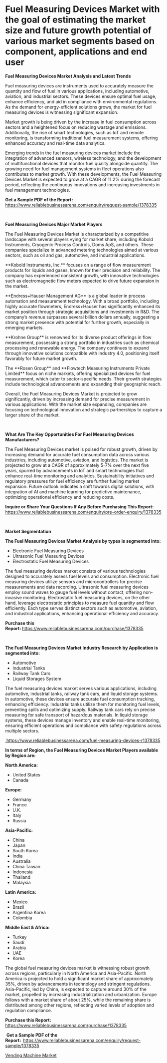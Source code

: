 <p><h1>Fuel Measuring Devices Market with the goal of estimating the market size and future growth potential of various market segments based on component, applications and end user</h1></p><p><strong>Fuel Measuring Devices Market Analysis and Latest Trends</strong></p>
<p><p>Fuel measuring devices are instruments used to accurately measure the quantity and flow of fuel in various applications, including automotive, aviation, and industrial sectors. These devices ensure optimal fuel usage, enhance efficiency, and aid in compliance with environmental regulations. As the demand for energy-efficient solutions grows, the market for fuel measuring devices is witnessing significant expansion.</p><p>Market growth is being driven by the increase in fuel consumption across sectors and a heightened focus on reducing wastage and emissions. Additionally, the rise of smart technologies, such as IoT and remote monitoring, is transforming traditional fuel measurement systems, offering enhanced accuracy and real-time data analytics.</p><p>Emerging trends in the fuel measuring devices market include the integration of advanced sensors, wireless technology, and the development of multifunctional devices that monitor fuel quality alongside quantity. The growing need for fuel management systems in fleet operations also contributes to market growth. With these developments, the Fuel Measuring Devices Market is expected to grow at a CAGR of 11.2% during the forecast period, reflecting the continuous innovations and increasing investments in fuel management technologies.</p></p>
<p><strong>Get a Sample PDF of the Report:&nbsp;</strong> <a href="https://www.reliablebusinessarena.com/enquiry/request-sample/1378335?utm_campaign=3515&utm_medium=2&utm_source=Github&utm_content=ia&utm_term=08042025&utm_id=fuel-measuring-devices">https://www.reliablebusinessarena.com/enquiry/request-sample/1378335</a></p>
<p>&nbsp;</p>
<p><strong>Fuel Measuring Devices Major Market Players</strong></p>
<p><p>The Fuel Measuring Devices Market is characterized by a competitive landscape with several players vying for market share, including Kobold Instruments, Cryogenic Process Controls, Doms ApS, and others. These companies specialize in advanced metering technologies aimed at various sectors, such as oil and gas, automotive, and industrial applications.</p><p>**Kobold Instruments, Inc.** focuses on a range of flow measurement products for liquids and gases, known for their precision and reliability. The company has experienced consistent growth, with innovative technologies such as electromagnetic flow meters expected to drive future expansion in the market.</p><p>**Endress+Hauser Management AG** is a global leader in process automation and measurement technology. With a broad portfolio, including highly accurate flowmeters, Endress+Hauser has significantly enhanced its market position through strategic acquisitions and investments in R&D. The company’s revenue surpasses several billion dollars annually, suggesting a strong market presence with potential for further growth, especially in emerging markets.</p><p>**Krohne Group** is renowned for its diverse product offerings in flow measurement, possessing a strong portfolio in industries such as chemical processing and renewable energy. The company continues to expand through innovative solutions compatible with Industry 4.0, positioning itself favorably for future market growth.</p><p>The **Rosen Group** and **Flowtech Measuring Instruments Private Limited** focus on niche markets, offering specialized devices for fuel measurement, which cater to sector-specific needs. Their growth strategies include technological advancements and expanding their geographic reach.</p><p>Overall, the Fuel Measuring Devices Market is projected to grow significantly, driven by increasing demand for precise measurement in various applications. With the market size expanding, companies are focusing on technological innovation and strategic partnerships to capture a larger share of the market.</p></p>
<p>&nbsp;</p>
<p><strong>What Are The Key Opportunities For Fuel Measuring Devices Manufacturers?</strong></p>
<p><p>The Fuel Measuring Devices market is poised for robust growth, driven by increasing demand for accurate fuel consumption data across various industries, including automotive, aviation, and logistics. The market is projected to grow at a CAGR of approximately 5-7% over the next five years, spurred by advancements in IoT and smart technologies that enhance real-time monitoring and analytics. Sustainability initiatives and regulatory pressures for fuel efficiency are further fueling market expansion. Future outlook indicates a shift towards digital solutions, with integration of AI and machine learning for predictive maintenance, optimizing operational efficiency and reducing costs.</p></p>
<p><strong>Inquire or Share Your Questions If Any Before Purchasing This Report:</strong> <a href="https://www.reliablebusinessarena.com/enquiry/pre-order-enquiry/1378335?utm_campaign=3515&utm_medium=2&utm_source=Github&utm_content=ia&utm_term=08042025&utm_id=fuel-measuring-devices">https://www.reliablebusinessarena.com/enquiry/pre-order-enquiry/1378335</a></p>
<p>&nbsp;</p>
<p><strong>Market Segmentation</strong></p>
<p><strong>The Fuel Measuring Devices Market Analysis by types is segmented into:</strong></p>
<p><ul><li>Electronic Fuel Measuring Devices</li><li>Ultrasonic Fuel Measuring Devices</li><li>Electrostatic Fuel Measuring Devices</li></ul></p>
<p><p>The fuel measuring devices market consists of various technologies designed to accurately assess fuel levels and consumption. Electronic fuel measuring devices utilize sensors and microcontrollers for precise measurements and data recording. Ultrasonic fuel measuring devices employ sound waves to gauge fuel levels without contact, offering non-invasive monitoring. Electrostatic fuel measuring devices, on the other hand, leverage electrostatic principles to measure fuel quantity and flow efficiently. Each type serves distinct sectors such as automotive, aviation, and industrial applications, enhancing operational efficiency and accuracy.</p></p>
<p><strong>Purchase this Report:&nbsp;</strong><a href="https://www.reliablebusinessarena.com/purchase/1378335?utm_campaign=3515&utm_medium=2&utm_source=Github&utm_content=ia&utm_term=08042025&utm_id=fuel-measuring-devices">https://www.reliablebusinessarena.com/purchase/1378335</a></p>
<p>&nbsp;</p>
<p><strong>The Fuel Measuring Devices Market Industry Research by Application is segmented into:</strong></p>
<p><ul><li>Automotive</li><li>Industrial Tanks</li><li>Railway Tank Cars</li><li>Liquid Storages System</li></ul></p>
<p><p>The fuel measuring devices market serves various applications, including automotive, industrial tanks, railway tank cars, and liquid storage systems. In automotive, these devices ensure accurate fuel consumption tracking, enhancing efficiency. Industrial tanks utilize them for monitoring fuel levels, preventing spills and optimizing supply. Railway tank cars rely on precise measuring for safe transport of hazardous materials. In liquid storage systems, these devices manage inventory and enable real-time monitoring, ensuring efficient operations and compliance with safety regulations across multiple sectors.</p></p>
<p><a href="https://www.reliablebusinessarena.com/fuel-measuring-devices-r1378335?utm_campaign=3515&utm_medium=2&utm_source=Github&utm_content=ia&utm_term=08042025&utm_id=fuel-measuring-devices">&nbsp;https://www.reliablebusinessarena.com/fuel-measuring-devices-r1378335</a></p>
<p><strong>In terms of Region, the Fuel Measuring Devices Market Players available by Region are:</strong></p>
<p>
    <p> <strong> North America: </strong>
        <ul>
            <li>United States</li>
            <li>Canada</li>
        </ul>
        </p> 
    <p> <strong> Europe: </strong>
        <ul>
            <li>Germany</li>
            <li>France</li>
            <li>U.K.</li>
            <li>Italy</li>
            <li>Russia</li>
        </ul>
        </p> 
    <p> <strong> Asia-Pacific: </strong>
        <ul>
            <li>China</li>
            <li>Japan</li>
            <li>South Korea</li>
            <li>India</li>
            <li>Australia</li>
            <li>China Taiwan</li>
            <li>Indonesia</li>
            <li>Thailand</li>
            <li>Malaysia</li>
        </ul>
        </p> 
    <p> <strong> Latin America: </strong>
        <ul>
            <li>Mexico</li>
            <li>Brazil</li>
            <li>Argentina Korea</li>
            <li>Colombia</li>
        </ul>
        </p> 
    <p> <strong> Middle East & Africa: </strong>
        <ul>
            <li>Turkey</li>
            <li>Saudi</li>
            <li>Arabia</li>
            <li>UAE</li>
            <li>Korea</li>
        </ul>
    </p>
    </p>
<p><p>The global fuel measuring devices market is witnessing robust growth across regions, particularly in North America and Asia-Pacific. North America is projected to hold a significant market share of approximately 35%, driven by advancements in technology and stringent regulations. Asia-Pacific, led by China, is expected to capture around 30% of the market, propelled by increasing industrialization and urbanization. Europe follows with a market share of about 25%, while the remaining share is distributed among other regions, reflecting varied levels of adoption and regulation compliance.</p></p>
<p><strong>Purchase this Report: </strong><a href="https://www.reliablebusinessarena.com/purchase/1378335?utm_campaign=3515&utm_medium=2&utm_source=Github&utm_content=ia&utm_term=08042025&utm_id=fuel-measuring-devices">https://www.reliablebusinessarena.com/purchase/1378335</a></p>
<p>&nbsp;<strong>Get a Sample PDF of the Report:&nbsp;&nbsp;</strong><a href="https://www.reliablebusinessarena.com/enquiry/request-sample/1378335?utm_campaign=3515&utm_medium=2&utm_source=Github&utm_content=ia&utm_term=08042025&utm_id=fuel-measuring-devices">https://www.reliablebusinessarena.com/enquiry/request-sample/1378335</a></p>
<p><strong></strong></p>
<p><p><a href="https://github.com/wyettillesr4/Market-Research-Report-List-1/blob/main/vending-machine-market.md?utm_campaign=3515&utm_medium=2&utm_source=Github&utm_content=ia&utm_term=08042025&utm_id=fuel-measuring-devices">Vending Machine Market</a></p></p>